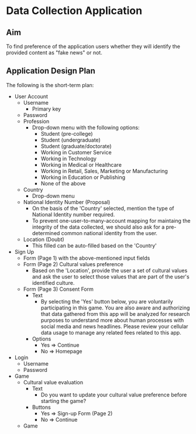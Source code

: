 # Data Collection Application

## Aim

To find preference of the application users whether they will identify the provided content as "fake news" or not.

## Application Design Plan

The following is the short-term plan:

- User Account
  - Username
    - Primary key
  - Password
  - Profession
    - Drop-down menu with the following options:
      - Student (pre-college)
      - Student (undergraduate)
      - Student (graduate/doctorate)
      - Working in Customer Service
      - Working in Technology
      - Working in Medical or Healthcare
      - Working in Retail, Sales, Marketing or Manufacturing
      - Working in Education or Publishing
      - None of the above
  - Country
    - Drop-down menu
  - National Identity Number (Proposal)
    - On the basis of the 'Country' selected, mention the type of National Identity number required.
    - To prevent one-user-to-many-account mapping for maintaing the integrity of the data collected, we should also ask for a pre-determined common national identity from the user.
  - Location (Doubt)
    - This filled can be auto-filled based on the 'Country'
- Sign Up
  - Form (Page 1) with the above-mentioned input fields
  - Form (Page 2) Cultural values preference
    - Based on the 'Location', provide the user a set of cultural values and ask the user to select those values that are part of the user's identified culture.
  - Form (Page 3) Consent Form
    - Text
      - By selecting the 'Yes' button below, you are voluntarily participating in this game. You are also aware and authorizing that data gathered from this app will be analyzed for research purposes to understand more about human processes with social media and news headlines. Please review your cellular data usage to manage any related fees related to this app.
    - Options
      - Yes => Continue
      - No => Homepage
- Login
  - Username
  - Password
- Game
  - Cultural value evaluation
    - Text
      - Do you want to update your cultural value preference before starting the game?
    - Buttons
      - Yes => Sign-up Form (Page 2)
      - No => Continue
  - Game
